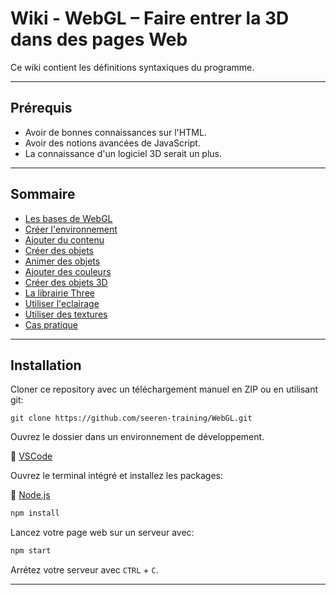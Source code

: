 # Wiki - WebGL – Faire entrer la 3D dans des pages Web

Ce wiki contient les définitions syntaxiques du programme.

___

## Prérequis

* Avoir de bonnes connaissances sur l'HTML.
* Avoir des notions avancées de JavaScript.
* La connaissance d'un logiciel 3D serait un plus.

___

## Sommaire

* [Les bases de WebGL](https://github.com/seeren-training/WebGL/wiki/01)
* [Créer l'environnement](https://github.com/seeren-training/WebGL/wiki/02)
* [Ajouter du contenu](https://github.com/seeren-training/WebGL/wiki/03)
* [Créer des objets](https://github.com/seeren-training/WebGL/wiki/04)
* [Animer des objets](https://github.com/seeren-training/WebGL/wiki/05)
* [Ajouter des couleurs](https://github.com/seeren-training/WebGL/wiki/06)
* [Créer des objets 3D](https://github.com/seeren-training/WebGL/wiki/07)
* [La librairie Three](https://github.com/seeren-training/WebGL/wiki/08)
* [Utiliser l'eclairage](https://github.com/seeren-training/WebGL/wiki/09)
* [Utiliser des textures](https://github.com/seeren-training/WebGL/wiki/10)
* [Cas pratique](https://github.com/seeren-training/WebGL/wiki/11)

___

## Installation

Cloner ce repository avec un téléchargement manuel en ZIP ou en utilisant git:

```
git clone https://github.com/seeren-training/WebGL.git
```

Ouvrez le dossier dans un environnement de développement.

🔗 [VSCode](https://code.visualstudio.com/)

Ouvrez le terminal intégré et installez les packages:

🔗 [Node.js](https://nodejs.org/en/download/)

```bash
npm install
```

Lancez votre page web sur un serveur avec:

```bash
npm start
```

Arrétez votre serveur avec `CTRL` + `C`.

___
